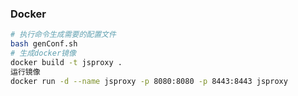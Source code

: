 
### Docker

```bash
# 执行命令生成需要的配置文件
bash genConf.sh
# 生成docker镜像
docker build -t jsproxy .
运行镜像
docker run -d --name jsproxy -p 8080:8080 -p 8443:8443 jsproxy
```
